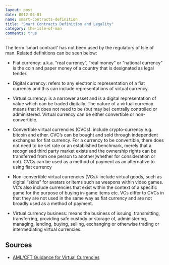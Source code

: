 ```yaml
---
layout: post
date: 0012-04-01
name: smart-contracts-definition
title: "Smart Contracts Definition and Legality"
category: the-isle-of-man
comments: true
---
```


The term ‘smart contract’ has not been used by the regulators of Isle of man. Related definitions can be seen below:

- Fiat currency: a.k.a. “real currency”, “real money” or “national currency” is the coin and paper money of a country that is designated as legal tender. 

- Digital currency: refers to any electronic representation of a fiat currency and this can include representations of virtual currency.  

- Virtual currency: is a narrower asset and is a digital representation of value which can be traded digitally. The nature of a virtual currency means that it does not need to be (but may be) centrally controlled or administered. Virtual currency can be either convertible or non-convertible. 

- Convertible virtual currencies (CVCs): include crypto-currency e.g. bitcoin and ether. CVC’s can be bought and sold through independent exchanges for fiat currency. For a currency to be convertible, there does not need to be set rate or an established benchmark, merely that a recognised third party market exists and the ownership rights can be transferred from one person to another(whether for consideration or not). CVCs can be used as a method of payment as an alternative to using fiat currency 

- Non-convertible virtual currencies (VCs): include virtual goods, such as digital “skins” for avatars or items such as weapons within video games. VC’s also include currencies that exist within the context of a specific game for the purpose of buying in-game items etc. VCs differ to CVCs in that they are not used in the same way as fiat currency and are not broadly used as a method of payment. 

- Virtual currency business: means the business of issuing, transmitting, transferring, providing safe custody or storage of, administering, managing, lending, buying, selling, exchanging or otherwise trading or intermediating virtual currencies.


Sources
------ 

- [AML/CFT Guidance for Virtual Currencies](https://www.gov.im/media/1356960/aml-guidance-notes-virtual-currencies.pdf)
